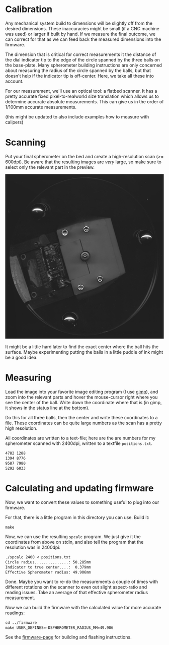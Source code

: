 Calibration
==========

Any mechanical system build to dimensions will be slightly off from the desired
dimensions.  These inaccuracies might be small (if a CNC machine was used) or
larger if built by hand. If we measure the final outcome, we can correct for
that as we can feed back the measured dimensions into the firmware.

The dimension that is critical for correct measurements it the distance
of the dial indicator tip to the edge of the circle spanned by the three
balls on the base-plate. Many spherometer building instructions are only
concerned about measuring the radius of the circle spanned by the balls, but
that doesn't help if the indicator tip is off-center. Here, we take all these
into account.

For our measurement, we'll use an optical tool: a flatbed scanner. It has
a pretty accurate fixed pixel-to-realworld size translation which allows us to
determine accurate absolute measurements. This can give us in the order of
1/100mm accurate measurements.

(this might be updated to also include examples how to measure with calipers)

# Scanning

Put your final spherometer on the bed and create a high-resolution scan
(>= 600dpi). Be aware that the resulting images are _very_ large, so make sure
to select only the relevant part in the preview.

![](../img/calibration-scan.jpg)

It might be a little hard later to find the exact center where the ball hits
the surface. Maybe experimenting putting the balls in a little puddle of ink
might be a good idea.

# Measuring

Load the image into your favorite image editing program (I use [gimp]), and
zoom into the relevant parts and hover the mouse-cursor right where you see
the center of the ball. Write down the coordinate where that is (in gimp, it
shows in the status line at the bottom).

Do this for all three balls, then the center and write these coordinates
to a file. These coordinates can be quite large numbers as the scan has a
pretty high resolution.

All coordinates are written to a text-file; here are the are numbers for my
spherometer scanned with 2400dpi, written to a textfile `positions.txt`.

```
4782 1288
1394 8776
9587 7980
5292 6033
```

# Calculating and updating firmware

Now, we want to convert these values to something useful to plug into our
firmware.

For that, there is a little program in this directory you can use. Build it:

```
make
```

Now, we can use the resulting `spcalc` program. We just give it the coordinates
from above on stdin, and also tell the program that the resolution was in
2400dpi:


```
./spcalc 2400 < positions.txt
Circle radius...............: 50.285mm
Indicator to true center....:  0.379mm
Effective Spherometer radius: 49.906mm
```

Done. Maybe you want to re-do the measurements a couple of times with different
rotations on the scanner to even out slight aspect-ratio and reading issues.
Take an average of that effective spherometer radius measurement.

Now we can build the firmware with the calculated value for more accurate
readings:

```
cd ../firmware
make USER_DEFINES=-DSPHEROMETER_RADIUS_MM=49.906
```

See the [firmware-page](../firmware) for building and flashing instructions.

[gimp]: https://www.gimp.org/
